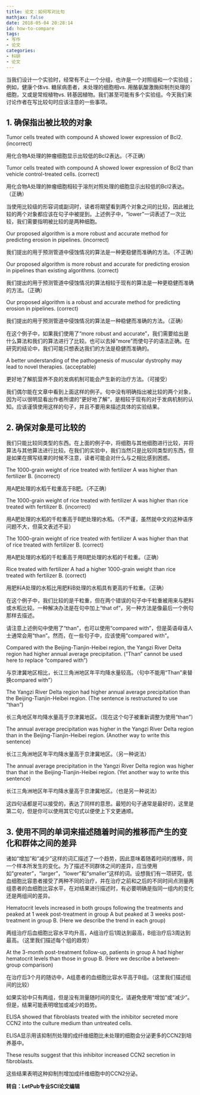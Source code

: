 ```yaml
---
title: 论文：如何写对比句
mathjax: false
date: 2018-05-04 20:28:14
id: how-to-compare
tags:
- 写作
- 论文
categories:
- 科研
- 论文
---
```


当我们设计一个实验时，经常有不止一个分组，也许是一个对照组和一个实验组；例如，健康个体vs. 糖尿病患者，未处理的细胞相vs. 用酪氨酸激酶抑制剂处理的细胞，又或是常规植物vs. 转基因植物。我们甚至可能有多个实验组。今天我们来讨论作者在写比较句时应该注意的一些事项。

<!---more--->

## 1. 确保指出被比较的对象

Tumor cells treated with compound A showed lower expression of Bcl2. (incorrect)

用化合物A处理的肿瘤细胞显示出较低的Bcl2表达。（不正确）

Tumor cells treated with compound A showed lower expression of Bcl2 than vehicle control-treated cells. (correct)

用化合物A处理的肿瘤细胞相较于溶剂对照处理的细胞显示出较低的Bcl2表达。（正确）

当使用比较级的形容词或副词时，读者将期望看到两个对象之间的比较，因此被比较的两个对象都应该在句子中被提到。上述例子中，“lower”一词表述了一次比较，我们需要指明被比较的是两种细胞。

Our proposed algorithm is a more robust and accurate method for predicting erosion in pipelines. (incorrect)

我们提出的用于预测管道中侵蚀情况的算法是一种更稳健而准确的方法。（不正确）

Our proposed algorithm is more robust and accurate for predicting erosion in pipelines than existing algorithms. (correct)

我们提出的用于预测管道中侵蚀情况的算法相较于现有的算法是一种更稳健而准确的方法。（正确）

Our proposed algorithm is a robust and accurate method for predicting erosion in pipelines. (correct)

我们提出的用于预测管道中侵蚀情况的算法是一种稳健而准确的方法。（正确）

在这个例子中，如果我们使用了“more robust and accurate”，我们需要给出是什么算法和我们的算法进行了比较。也可以去掉“more”而使句子的语法正确。在研究的结论中，我们可能只想表达我们的方法是稳健而准确的。

A better understanding of the pathogenesis of muscular dystrophy may lead to novel therapies. (acceptable)

更好地了解肌营养不良的发病机制可能会产生新的治疗方法。（可接受）

我们偶尔能在文章中看到上面这样的例子。句中没有明确指出被比较的两个对象，因为可以很明显看出作者所谓的“更好地了解”，是相较于现有的对于发病机制的认知。应该谨慎使用这样的句子，并且不要用来描述具体的实验结果。

## 2. 确保对象是可比较的

我们只能比较同类型的东西。在上面的例子中，将细胞与其他细胞进行比较，并将算法与其他算法进行比较。在我们的实验中，我们当然只是比较同类型的东西，但是如果在撰写结果的时候不注意，读者可能会对什么与之相比感到困惑。

The 1000-grain weight of rice treated with fertilizer A was higher than fertilizer B. (incorrect) 

用A肥处理的水稻千粒重高于B肥。（不正确）

The 1000-grain weight of rice treated with fertilizer A was higher than rice treated with fertilizer B. (incorrect) 

用A肥处理的水稻的千粒重高于B肥处理的水稻。（不严谨，虽然就中文的这种语序问题不大，但英文表述不妥）

The 1000-grain weight of rice treated with fertilizer A was higher than that of rice treated with fertilizer B. (correct) 

用A肥处理的水稻的千粒重高于用B肥处理的水稻的千粒重。（正确）

Rice treated with fertilizer A had a higher 1000-grain weight than rice treated with fertilizer B. (correct) 

用肥料A处理的水稻比用肥料B处理的水稻具有更高的千粒重。（正确）

在这个例子中，我们比较的是千粒重，但在两个错误的句子中千粒重被用来与肥料或水稻比较。一种解决办法是在句中加上“that of”，另一种方法是像最后一个例句那样去描述。

请注意上述例句中使用了“than”，也可以使用“compared with”，但是英语母语人士通常会用“than”。然而，在一些句子中，应该使用“compared with”。

Compared with the Beijing-Tianjin-Heibei region, the Yangzi River Delta region had higher annual average precipitation. (“Than” cannot be used here to replace “compared with”)

与京津冀地区相比，长江三角洲地区年平均降水量较高。（句中不能用“Than”来替换compared with”）

The Yangzi River Delta region had higher annual average precipitation than the Beijing-Tianjin-Heibei region. (The sentence is restructured to use “than”)

长三角地区年均降水量高于京津冀地区。（现在这个句子被重新调整为使用“than”）

The annual average precipitation was higher in the Yangzi River Delta region than in the Beijing-Tianjin-Heibei region. (Another way to write this sentence) 

长江三角洲地区年平均降水量高于京津冀地区。（另一种说法）

The annual average precipitation in the Yangzi River Delta region was higher than that in the Beijing-Tianjin-Heibei region. (Yet another way to write this sentence) 

长江三角洲地区年平均降水量高于京津冀地区。（也是另一种说法）

这四句话都是可以接受的，表达了同样的意思。最短的句子通常是最好的，这里是第二句，但是你可以使用其它句式以便使上下文更通顺。

## 3. 使用不同的单词来描述随着时间的推移而产生的变化和群体之间的差异

诸如“增加”和“减少”这样的词汇描述了一个趋势，因此意味着随着时间的推移，同一个样本所发生的变化。为了描述不同群体之间的差异，应当使用如“greater”，“larger”，“lower”和“smaller”这样的词。设想我们有一项研究，低血细胞比容患者接受了两种不同的治疗，并在治疗之前和之后的不同时间点测量两组患者的血细胞比容水平，在对结果进行描述时，有必要明确是指同一组内的变化还是两组间的差异。

Hematocrit levels increased in both groups following the treatments and peaked at 1 week post-treatment in group A but peaked at 3 weeks post-treatment in group B. (Here we describe the trend in each group)

两组治疗后血细胞比容水平均升高，A组治疗后1周达到最高，B组治疗后3周达到最高。（这里我们描述每个组的趋势）

At the 3-month post-treatment follow-up, patients in group A had higher hematocrit levels than those in group B. (Here we describe a between-group comparison)

在治疗后3个月的随访中，A组患者的血细胞比容水平高于B组。（这里我们描述组间的比较）

如果实验中只有两组，但是没有测量随时间的变化，请避免使用“增加”或“减少”。但是，结果可能表明增加或减少的趋势。

ELISA showed that fibroblasts treated with the inhibitor secreted more CCN2 into the culture medium than untreated cells.

ELISA显示用该抑制剂处理的成纤维细胞比未处理的细胞会分泌更多的CCN2到培养基中。

These results suggest that this inhibitor increased CCN2 secretion in fibroblasts.

这些结果表明这种抑制剂增加成纤维细胞中的CCN2分泌。



**转自：LetPub专业SCI论文编辑**
